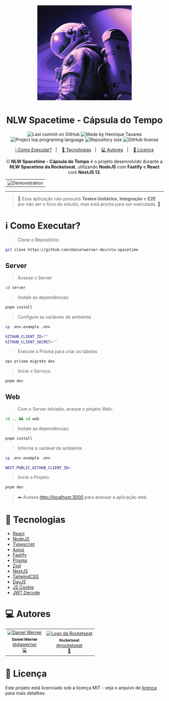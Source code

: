 <h1 align="center">
   <img src="https://raw.githubusercontent.com/danielwerner-dev/nlw-spacetime/main/preview/spacetime.png" alt="NLW Spacetime" width="300"/>
</h1>
<h1 align="center">
   NLW Spacetime - Cápsula do Tempo
</h1>

<p align="center">
  <img alt="Last commit on GitHub" src="https://img.shields.io/github/last-commit/danielwerner-dev/nlw-spacetime?color=6c4ad0">
  <img alt="Made by Henrique Tavares" src="https://img.shields.io/badge/made%20by-Daniel Werner-%20?color=6c4ad0">
  <img alt="Project top programing language" src="https://img.shields.io/github/languages/top/danielwerner-dev/nlw-spacetime?color=6c4ad0">
  <img alt="Repository size" src="https://img.shields.io/github/repo-size/danielwerner-dev/nlw-spacetime?color=6c4ad0">
  <img alt="GitHub license" src="https://img.shields.io/github/license/danielwerner-dev/nlw-spacetime">
</p>

<p align="center">
  <a href="#information_source-como-executar">ℹ️ Como Executar?</a>&nbsp;&nbsp;&nbsp;|&nbsp;&nbsp;&nbsp;
  <a href="#rocket-tecnologias">🚀 Tecnologias</a>&nbsp;&nbsp;&nbsp;|&nbsp;&nbsp;&nbsp;
  <a href="#computer-autores">💻 Autores</a>&nbsp;&nbsp;&nbsp;|&nbsp;&nbsp;&nbsp;
  <a href="#memo-licença">📝 Licença</a>
</p>

<p align="center">
  O <b>NLW Spacetime - Cápsula do Tempo</b> é o projeto desenvolvido durante a <b>NLW Spacetime da Rocketseat</b>, utilizando <b>NodeJS</b> com <b>Fastify</b> e <b>React</b> com <b>NextJS 13</b>.
</p>

<p align="center">
  <table>
    <tr>
      <td>
        <img alt="Demonstration" src="" width="800px" />
      </td>
    </tr>
  </table>
</p>

---

> 🧪 Essa aplicação não possuirá **Testes Unitários**, **Integração** e **E2E** por não ser o foco do estudo, mas está pronta para ser executada. 🧪

# :information_source: Como Executar?

> Clone o Repositório:

```bash
git clone https://github.com/danielwerner-dev/nlw-spacetime
```

## Server

> Acesse o Server

```bash
cd server
```

> Instale as dependências:

```bash
pnpm install
```

> Configure as variáveis de ambiente
```bash
cp .env.example .env
```

```bash
GITHUB_CLIENT_ID=""
GITHUB_CLIENT_SECRET=""
```

> Execute o Prisma para criar as tabelas

```bash
npx prisma migrate dev
```

> Inicie o Serviço:

```bash
pnpm dev
```

## Web

> Com o Server Iniciado, acesse o projeto Web:

```bash
cd .. && cd web
```

> Instale as dependências:

```bash
pnpm install
```

> Informe a variável de ambiente
```bash
cp .env.example .env
```

```bash
NEXT_PUBLIC_GITHUB_CLIENT_ID=
```

> Inicie o Projeto:

```bash
pnpm dev
```

> ➡️ Acesse [http://localhost:3000](http://localhost:3000) para acessar a aplicação web.


# :rocket: Tecnologias

- [React](https://reactjs.org/)
- [NodeJS](https://nodejs.org/en/)
- [Typescript](https://www.typescriptlang.org/)
- [Axios](https://axios-http.com/ptbr/docs/intro)
- [Fastify](https://www.fastify.io/)
- [Prisma](https://www.prisma.io/)
- [Zod](https://zod.dev/)
- [NextJS](https://nextjs.org/)
- [TailwindCSS](https://tailwindcss.com/)
- [DayJS](https://day.js.org/)
- [JS Cookie](https://github.com/js-cookie/js-cookie)
- [JWT Decode](https://github.com/auth0/jwt-decode#readme)

# :computer: Autores

<table>
  <tr>
    <td align="center">
      <a href="http://github.com/danielwerner-dev/">
        <img src="https://avatars1.githubusercontent.com/u/16060848?v=4" width="100px;" alt="Daniel Werner"/>
        <br />
        <sub>
          <b>Daniel Werner</b>
        </sub>
       </a>
       <br />
       <a href="https://www.linkedin.com/in/dgwerner/" title="Linkedin">@dgwerner</a>
       <br />
       <a href="https://github.com/danielwerner-dev/gobarber/commits?author=danielwerner-dev" title="Code">💻</a>
    </td>
    <td align="center">
      <a href="http://github.com/rocketseat/">
        <img src="https://avatars.githubusercontent.com/u/28929274?s=200&v=4" width="100px;" alt="Logo da Rocketseat"/>
        <br />
        <sub>
          <b>Rocketseat</b>
        </sub>
       </a>
       <br />
       <a href="http://github.com/rocketseat/" title="Linkedin">@rocketseat</a>
       <br />
       <a href="https://github.com/danielwerner-dev/gobarber/commits?author=danielwerner-dev" title="Education Platform">🚀</a>
    </td>
  </tr>
</table>

# :memo: Licença

Este projeto está licenciado sob a licença MIT - veja o arquivo de [licença](./LICENSE) para mais detalhes.
